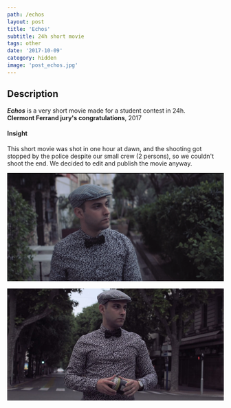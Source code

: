 ```yaml
---
path: /echos
layout: post
title: 'Echos'
subtitle: 24h short movie
tags: other
date: '2017-10-09'
category: hidden
image: 'post_echos.jpg'
---
```


## Description

**_Echos_** is a very short movie made for a student contest in 24h.  
**Clermont Ferrand jury's congratulations**, 2017

#### Insight

This short movie was shot in one hour at dawn, and the shooting got stopped by the police despite our small crew (2 persons), so we couldn't shoot the end. We decided to edit and publish the movie anyway.

![Snapshot of short movie Echos](screen.png)

![Snapshot of short movie Echos](post_echos.jpg)
